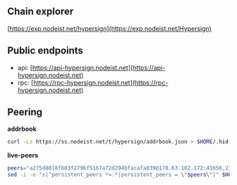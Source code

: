## Chain explorer
[https://exp.nodeist.net/hypersign](https://exp.nodeist.net/Hypersign)

## Public endpoints

* api: [https://api-hypersign.nodeist.net](https://api-hypersign.nodeist.net)
* rpc: [https://rpc-hypersign.nodeist.net](https://rpc-hypersign.nodeist.net)

## Peering

**addrbook**
```bash
curl -Ls https://ss.nodeist.net/t/hypersign/addrbook.json > $HOME/.hid-node/config/addrbook.json
```

**live-peers**
```bash
peers="a275d8018f683f279bf5167a72d294bfacafa839@178.63.102.172:41656,23eff008c88dcc60ef9a71f2fb469c472679c35e@136.243.88.91:5040,934324c3b4318d8438954d19a82673a3d218951b@142.132.209.236:10956,e8e764fa9ecc5727038099205798520c547d7019@51.178.65.184:25656,ec5127072c252f7246fb66f7e7762423a23ff6bd@154.12.228.93:31656,d92268c246e02a54103f7098b901b876c88f006e@5.161.130.108:26656,d5519e378247dfb61dfe90652d1fe3e2b3005a5b@65.109.68.190:13156,d7c9b9a3c3a6c5f4ccdfb37a8358755b277271c1@3.110.226.164:26656,0c6758a3f4554bbc67da73993bbb697764c5c534@38.242.142.227:26656"
sed -i -e "s|^persistent_peers *=.*|persistent_peers = \"$peers\"|" $HOME/.hid-node/config/config.toml
```
